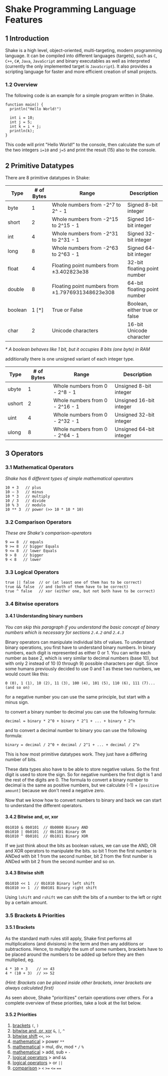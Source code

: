 # Shake Programming Language Features

## 1 Introduction

Shake is a high level, object-oriented, multi-targeting, modern programming
language. It can be compiled into different languages (targets), such as `C`,
`C++`, `C#`, `Java`, `JavaScript` and binary executables as well as interpreted
(currently the only implemented target is `JavaScript`).
It also provides a scripting language for faster and more efficient creation
of small projects.

### 1.2 Overview

The following code is an example for a simple program written in Shake.

```shake
function main() {
  println("Hello World!")

  int i = 10;
  int j = 5;
  int k = i + j;
  println(k);
}
```

This code will print "Hello World!" to the console, then calculate the sum
of the two integers `i=10` and `j=5` and print the result (15) also to the
console.

<!-- It already contains many features we will learn in the next chapters. -->

## 2 Primitive Datatypes

There are 8 primitive datatypes in Shake:

| Type    | # of Bytes | Range                                            | Description                   |
| ------- | ---------- | ------------------------------------------------ | ----------------------------- |
| byte    | 1          | Whole numbers from -2^7 to 2^ - 1                | Signed 8-bit integer          |
| short   | 2          | Whole numbers from -2^15 to 2^15 - 1             | Signed 16-bit integer         |
| int     | 4          | Whole numbers from -2^31 to 2^31 - 1             | Signed 32-bit integer         |
| long    | 8          | Whole numbers from -2^63 to 2^63 - 1             | Signed 64-bit integer         |
| float   | 4          | Floating point numbers from ±3.402823e38         | 32-bit floating point number  |
| double  | 8          | Floating point numbers from ±1.7976931348623e308 | 64-bit floating point number  |
| boolean | 1 [*]      | True or False                                    | Boolean, either true or false |
| char    | 2          | Unicode characters                               | 16-bit Unicode character      |

_\* A boolean behaves like 1 bit, but it occupies 8 bits (one byte) in RAM_

additionally there is one unsigned variant of each integer type.

| Type   | # of Bytes | Range                           | Description             |
| ------ | ---------- | ------------------------------- | ----------------------- |
| ubyte  | 1          | Whole numbers from 0 - 2^8 - 1  | Unsigned 8-bit integer  |
| ushort | 2          | Whole numbers from 0 - 2^16 - 1 | Unsigned 16-bit integer |
| uint   | 4          | Whole numbers from 0 - 2^32 - 1 | Unsigned 32-bit integer |
| ulong  | 8          | Whole numbers from 0 - 2^64 - 1 | Unsigned 64-bit integer |

## 3 Operators

### 3.1 Mathematical Operators

_Shake has 6 different types of simple mathematical operators_

```shake
10 + 3   // plus
10 – 3   // minus
10 * 3   // multiply
10 / 3   // divide
10 % 3   // modulo
10 ** 3  // power (>> 10 * 10 * 10)
```

### 3.2 Comparison Operators

_These are Shake's comparison-operators_

```shake
9 == 8  // equals
9 >= 8  // bigger Equals
9 <= 8  // lower Equals
9 > 8   // bigger
9 < 8   // lower
```

### 3.3 Logical Operators

```shake
true || false  // or (at least one of them has to be correct)
true && false  // and (both of them have to be correct)
true ^ false   // xor (either one, but not both have to be correct)
```

### 3.4 Bitwise operators

#### 3.4.1 Understanding binary numbers

_You can skip this paragraph if you understand the basic concept of binary numbers
which is necessary for sections `2.4.2` and `2.4.3`_

Binary operators can manipulate individual bits of values.
To understand binary operations, you first have to understand binary numbers.
In binary numbers, each digit is represented as either 0 or 1. You can write each number
as base 2, which is very similar to decimal numbers (base 10), but with only 2 instead of 10 (0 through 9) possible characters per digit. Since some humans previously decided to use 0 and 1 as these two numbers, we would count like this:

```text
0 (0), 1 (1), 10 (2), 11 (3), 100 (4), 101 (5), 110 (6), 111 (7)... (and so on)
```

for a negative number you can use the same principle, but start with a minus sign.

to convert a binary number to decimal you can use the following formula:

```text
decimal = binary * 2^0 + binary * 2^1 + ... + binary * 2^n
```

and to convert a decimal number to binary you can use the following formula:

```text
binary = decimal / 2^0 + decimal / 2^1 + ... + decimal / 2^n
```

This is how most primitive datatypes work. They just have a differing number of bits.

These data types also have to be able to store negative values. So the first digit is used to store the sign.
So for negative numbers the first digit is 1 and the rest of the digits are 0.
The formula to convert a binary number to decimal is the same as positive numbers, but we calculate (-1) + `[positive amount]` because we don't need a negative zero.

Now that we know how to convert numbers to binary and back we can start to understand the different operators.

#### 3.4.2 Bitwise and, or, xor

```shake
0b1010 & 0b0101  // 0b0000 Binary AND
0b1010 | 0b0101  // 0b1101 Binary OR
0b1010 ^ 0b0101  // 0b1011 Binary XOR
```

If we just think about the bits as boolean values, we can use the AND, OR and XOR operators to manipulate the bits.
so bit 1 from the first number is ANDed with bit 1 from the second number, bit 2 from the first number is ANDed with bit 2 from the second number and so on.

#### 3.4.3 Bitwise shift

```shake
0b1010 << 1  // 0b1010 Binary left shift
0b1010 >> 1  // 0b0101 Binary right shift
```

Using `lshift` and `rshift` we can shift the bits of a number to the left or right by a certain amount.

### 3.5 Brackets & Priorities

#### 3.5.1 Brackets

As the standard math rules still apply, Shake first performs all multiplications (and divisions) in the term and then any additions or subtractions.
Hence, to multiply the sum of some numbers, brackets have to be placed around the numbers to be added up before they are then multiplied, eg.

```shake
4 * 10 + 3    // >> 43
4 * (10 + 3)  // >> 52
```

_(Hint: Brackets can be placed inside other brackets, inner brackets are always calculated first)_

As seen above, Shake "prioritizes" certain operations over others. For a complete overview of these priorities, take a look at the list below.

#### 3.5.2 Priorities

1. [brackets](#2.5.1-Brackets) `(`, `)`
2. [bitwise and, or, xor](#2.4.2-Bitwise-and-or-xor) `&`, `|`, `^`
3. [bitwise shift](#2.4.3-Bitwise-shift) `<<`, `>>`
4. [mathematical](#2.1-Mathematical-operators) \> power `**`
5. [mathematical](#2.1-Mathematical-operators) \> mul, div, mod `*` `/` `%`
6. [mathematical](#2.1-Mathematical-operators) \> add, sub `+` `-`
7. [logical operators](#2.3-Logical-Operators) \> and `&&`
8. [logical operators](#2.3-Logical-Operators) \> or `||`
9. [comparison](#2.2-Comparison-Operators) `>` `<` `>=` `<=` `==`
